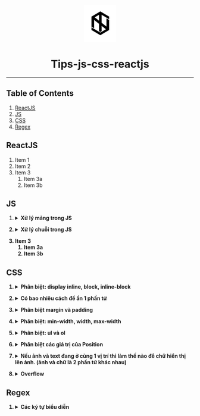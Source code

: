 <div align="center">
  <img height="100" src="img/logo1.png">
  <h1>Tips-js-css-reactjs</h1>

---

</div>

## Table of Contents

1. [ReactJS](#reactjs)
2. [JS](#js)
3. [CSS](#css)
4. [Regex](#regex)

## ReactJS

1. Item 1
2. Item 2
3. Item 3
   1. Item 3a
   2. Item 3b

## JS

1. <details><summary><b>Xử lý mảng trong JS<b></summary>
   <details><summary><b>Menu<b></summary>
     
    1. [Map](#map)
    2. [Filter](#filter)
    3. [Reduce](#reduce)
    4. [forEach()](#forEach)
    5. [find()](#find)
    6. [push()](#push)
    7. [pop()](#pop)
    8. [shift()](#shift)
    9. [unshift()](#unshift)
    10. [splice()](#splice)
    11. [sort()](#sort)
    12. [reverse()](#reverse)
    13. [concat()](#concat)
    14. [slice()](#slice)
    15. [join()](#join)
    
   </details>
     
   1. ## **Map**
      1. Xử lý từng biến trong một mảng theo cùng 1 cách, trả về các giá trị sau xử lý bằng đúng số lượng phần tử ban đầu
      2. Hàm `map()` nhận vào 3 tham số (theo thứ tự):
         - Phần tử hiện tại của mảng.
         - Chỉ số của phần tử hiện tại trong mảng.
         - Mảng ban đầu.
      3. ```javascript
         let animal_names = animals.map((animal, index, animals) => {
           return animal.name;
         });
         ```
   2. ## **Filter**

   1. Lấy các phần tử trong mảng theo một tiêu chuẩn nhất định
   2. Hàm `Filter()` nhận vào 3 tham số (theo thứ tự):
      - Phần tử hiện tại của mảng.
      - Chỉ số của phần tử hiện tại trong mảng.
      - Mảng ban đầu.
   3. ```javascript
      let small_animals = animals.filter((animal) => {
        return animal.size === "small";
      });
      ```

   4. ## **Reduce**

      1. Hàm `reduce` sẽ biến đổi một mảng thành một giá trị đơn giản.
      2. Hàm `reduce` sẽ thực hiện một hàm được cung cấp cho mỗi giá trị của mảng, từ trái qua phải.
      3. Hàm sẽ trả về một kết quả được lưu trữ( tổng số hoặc kết quả tính toàn).
      4. Hàm `reduce` sẽ không thực hiện hàm được cung cấp đối với các phần tử không có giá trị.
      5. Hàm `reduce()` nhận vào 3 tham số (theo thứ tự):
         - Tham số đầu tiên là giá trị khởi tạo. Ta cần set giá trị khởi tạo ở cuối hàm. Trong ví dụ dưới là `0`. Nó có thể là bất cứ giá trị nào.
         - Tham số thứ 2 là phần tử hiện tại trong mảng.
         - Tham số thứ 3 và 4 giống với 2 hàm kể trên.
      6. ```javascript
         let total_weight = animals.reduce((weight, animal, index, animals) => {
           return (weight += animal.weight);
         }, 0);
         ```

   5. ## **forEach()**

      1. Phương thức `forEach()` sẽ thực thi một hàm khi duyệt qua từng phần tử của mảng.
      2. ```javascript
         const arr = ["a", "b", "c"];
         arr.forEach((element) => console.log(element));
         // expected output: "a"
         // expected output: "b"
         // expected output: "c"
         ```

   6. ## **find()**

      1. Phương thức `find()` sẽ trả về giá trị đầu tiên tìm thấy ở trong mảng được cung cấp.
      2. ```javascript
         const arr = [5, 12, 8, 130, 44];
         const found = arr.find((element) => element > 10);
         console.log(found);
         // expected output: 12
         ```

   7. ## **push()**

      1. Thêm một phần tử vào cuối mảng.
      2. ```javascript
         var arr = ["Xử", "lý", "chuỗi", "trong"];
         arr.push("JS"); //["Xử", "lý", "chuỗi", "trong", "JS"]
         ```

   8. ## **pop()**

      1. Xóa đi phần tử cuối cùng trong mảng.
      2. ```javascript
         var arr = ["Xử", "lý", "chuỗi", "trong", "JS"];
         arr.pop("JS"); //["Xử", "lý", "chuỗi", "trong"]
         ```

   9. ## **shift()**

      1. Xóa phần tử đầu tiên của mảng, sau đó dồn các phần tử phía sau xuống một bậc.
      2. ```javascript
         var arr = ["Xử", "lý", "chuỗi", "trong", "JS"];
         arr.shift(); //["lý", "chuỗi", "trong", "JS"]
         ```

   10. ## **unshift()**

       1. Thêm một phần tử vào vị trí đầu tiên của mảng, đồng thời đẩy các phẩn từ phía sau lên một bậc.
       2. ```javascript
          var arr = ["lý", "chuỗi", "trong", "JS"];
          arr.unshift("Xử"); //["Xử", "lý", "chuỗi", "trong", "JS"]
          ```

   11. ## **splice()**

       1. Thêm hoặc xóa các phần tử.
       2. Hàm `splice()` có ba tham số truyền vào:
          - `position_add` là vị trí sẽ thêm (vị trí đầu tiên là 0).
          - `num_element_remove` là số phần tử sẽ xóa (bắt đầu từ `position_add`).
          - `value1,` `value2,` .. là danh sách các phần tử sẽ được thêm vào sau khi tại vị trí `position_add` và sau khi remove `num_element_remove` phần tử.
       3. ```javascript
          var arr = ["Xử", "lý", "chuỗi", "trong", "JS"];
          arr.splice(1, 2, "hihi"); //["Xử", "hihi", "trong", "JS"]
          ```

   12. ## **sort()**

       1. Hàm này dùng để sắp xếp các phần tử trong mảng theo thứ tự chữ cái `alpha`.
       2. ```javascript
          var arr = ["Xử", "lý", "chuỗi", "trong", "JS"];
          arr.sort(); //["JS", "Xử", "chuỗi","lý", "trong"]
          ```

   13. ## **reverse()**

       1. Hàm đảo ngược các phẩn tử lại. Vị trí đầu sẽ được chuyển xuống cuối mảng và vị trí cuối mảng sẽ được chuyển lên đầu mảng.
       2. ```javascript
          var arr = ["Xử", "lý", "chuỗi", "trong", "JS"];
          arr.reverse(); //["JS", "trong", "chuỗi","lý", "Xử"]
          ```

   14. ## **concat()**

       1. Hàm dùng để nối hai mảng với nhau và trả về một mảng gồm tổng số phần tử của hai mảng đó. (hàm này sẽ trả lại một bản sao của mảng sau khi đã thực hiện nối, không làm thay đổi mảng gọi nó).
       2. ```javascript
          var arr1 = ["Xử", "lý", "chuỗi"];
          var arr2 = ["trong", "JS"];
          var arr = arr1.concat(arr2); //["Xử", "lý", "chuỗi", "trong", "JS"]
          ```

   15. ## **slice()**

       1. Hàm dùng để lấy một số phần tử con trong mảng.
       2. ```javascript
          var arr = ["Xử", "lý", "chuỗi", "trong", "JS"];
          arr.slice(3, 5); //["trong", "JS"];
          //slice(start, end)
          //`start`: là vị trí bắt đầu
          //`end`: là vị trí kết thúc
          ```

   16. ## **join()**

       1. Tạo ra một chuỗi mới bằng cách nối tất cả các phần tử của mảng.
       2. ```javascript
          var arr = ["Xử", "lý", "chuỗi", "trong", "JS"];
          arr.join(); //"Xử,lý,chuỗi,trong,JS"
          arr.join(""); //"XửlýchuỗitrongJS"
          arr.join("-"); //Xử-lý-chuỗi-trong-JS"
          ```

</details>

2. <details><summary><b>Xử lý chuỗi trong JS<b></summary>
   <details><summary><b>Menu<b></summary>
     
    1. [length](#length)
    2. [indexOf()](#indexOf)
    3. [lastIndexOf()](#lastIndexOf)
    4. [Search()](#Search)
    5. [slice()](#slice-1)
    6. [substring()](#substring)
    7. [substr()](#substr)
    8. [replace()](#replace)
    9. [toUpperCase()](#toUpperCase)
    10. [toLowerCase()](#toLowerCase)
    11. [split()](#split)
    
   </details>

   1. ## **length**
      1. Để lấy độ dài chuỗi.
      2. ```javascript
         string.length;
         //`string` là tên biến chứa chuỗi.
         var a = "harrii";
         a.length; //6
         ```
   2. ## **indexOf()**

      1. Phương thức này trả về vị trí của từ xuất hiện đầu tiên trong chuỗi, nếu trong chuỗi không có từ cần tìm thì nó sẽ trả về `-1`.
      2. ```javascript
         string.indexOf(keyword);
         //`keyword` là từ khóa cần tìm trong chuỗi.
         var a = "harrii";
         a.indexOf("toidicode"); //2
         ```

   3. ## **lastIndexOf()**

      1. Phương thức này cũng giống với phương thức `indexOf()` là tìm kiếm vị trí của chuỗi, nhưng hàm này sẽ trả về **vị trí cuối cùng của chuỗi xuất hiện** trong chuỗi cần tìm.
      2. ```javascript
         string.lastIndexOf(keyword);
         //`keyword` là từ khóa cần tìm trong chuỗi.
         var a = "harrii";
         a.lastIndexOf("toidicode"); //3
         ```

   4. ## **Search()**

      1. Hàm này giống như hàm `indexOf`.

   5. ## **slice()**

      1. Hàm này có tác dụng cắt ra một chuỗi con từ một chuỗi cha.
      2. Vị trí của chuỗi được tính từ `0`.
      3. Cắt chuỗi từ cuối về đầu. bằng việc thêm dấu `trừ` vào trước vị trí (tính từ cuối về đầu).
      4. ```javascript
         string.slice(begin, end);
         //`begin` là vị trí bắt đầu cắt chuỗi
         //`end` là vị trí kết thúc cắt chuỗi (nếu không điền thì là cắt đến hết chuỗi).
         var a = "harrii";
         a.slice(0, 3); //har
         ```

   6. ## **substring()**

      1. Hàm này cũng tương tự như hàm `slice()`, nhưng hàm này không cho phép truyền vào số âm.

   7. ## **substr()**

      1. Phương thức này cũng có tác dụng là cắt chuỗi nhưng tham số thứ 2 của phương thức này có phần khác với 2 phương thức còn lại.
      2. Vị trí của chuỗi được tính từ `0`.
      3. ```javascript
         string.substr(begin, length);
         //`begin` là vị trí bắt đầu cắt chuỗi
         //`length` là độ dài của chuỗi muốn cắt (tính từ điểm bắt đầu cắt).
         ```

   8. ## **replace()**

      1. Phương thức này cho phép tìm kiếm và thay thế chuỗi.
      2. ```javascript
         string.replace(chuoicantim, chuoithaythe);
         //`chuoicantim` là chuỗi cần tìm để thay thế.
         //`chuoithaythe` là chuỗi thay thế.
         var a = "harriwon";
         a.replace("won", "i"); //harrii
         ```

   9. ## **toUpperCase()**

      1. Phương thức này có tác dụng chuyển đổi chuỗi thành chữ in hoa.
      2. ```javascript
         string.toUppercase();
         var a = "harrii";
         a.toUpperCase(); //HARRII
         ```

   10. ## **toLowerCase()**

       1. Phương thức này có tác dụng chuyển đổi chuỗi thành chuỗi thường.
       2. ```javascript
          string.toLowerCase();
          var a = "HARRII";
          a.toLowerCase(); //harrii
          ```

   11. ## **split()**
       1. Phương thức `string.split()` sẽ phân tách một chuỗi thành một mảng dữ liệu dựa vào các kí tự phân cách trong chuỗi. Phương thức sẽ trả về một mảng mới.
       2. Nếu kí tự phân cách là một chuỗi rỗng, mỗi kí tự trong chuỗi sẽ được phân tách thành một phần tử của mảng.
       3. Phương thức `string.split()` sẽ không làm thay đổi chuỗi gốc ban đầu.
       4. ```javascript
          string.split(separator, limit);
          //`separator` là kí tự phân cách trong chuỗi, phương thức sẽ dựa vào kí tự này để phân tách chuỗi. Nếu không truyền vào, mảng trả về sẽ có một phần tử duy nhất có giá trị bằng chuỗi ban đầu. Nếu truyền vào một chuỗi rỗng, mỗi kí tự trong chuỗi sẽ là một phần tử của mảng trả về.
          //`limit` là tham số quy định số phần tử tối đa của mảng trả về. Nếu không được truyền vào thì phương thức sẽ lấy tất cả các phần tử có thể.
          var str = "Xử lý chuỗi trong JS";
          str.split(" "); //["Xử", "lý", "chuỗi", "trong", "JS"]
          ```

</details>

3. Item 3
   1. Item 3a
   2. Item 3b

## CSS

1. <details><summary><b>Phân biệt: display inline, block, inline-block<b></summary>

   1. **Inline**
      1. Với kiểu này thì các item sẽ nằm trên cùng một dòng, ví dụ như `<span>` . Nếu các items vượt quá độ dài của dòng thì item sẽ xuống dòng mới
      2. Các item có kiểu display này không thể set `width` và `height`.
      3. Các inline item sẽ chỉ có thể điều chỉnh `margin` và `padding` `left` và `right` (`top` và `bottom` thì không thể).
   2. **Block**
      1. Luôn được xuống dòng và chiếm toàn bộ `width` nếu width không được set.
   3. **Inline-block**
      1. Sẽ được sắp xếp giống với kiểu `display: inline` nghĩa là các items sẽ được xếp cùng nhau trên một dòng . Tuy nhiên các items sẽ có thuộc tính của `display: block` như là có set `width, height, margin, padding` đủ 4 hướng.

</details>

2. <details><summary><b>Có bao nhiêu cách để ẩn 1 phần tử<b></summary>

   1. `clip-path: circle(0)`
   2. `visibility: hidden`
   3. `display: none`
   4. `opacity: 0`
   5. `position: absolute; top: -9999px; left: -9999px`

</details>

3. <details><summary><b>Phân biệt margin và padding<b></summary>

   1. `Margin` là khoảng trống nằm giữa viền và phần tử tiếp theo
   2. `Padding` là khoảng trống nằm giữa nội dung và viền

</details>

4. <details><summary><b>Phân biệt: min-width, width, max-width<b></summary>

   1. `Min-width` được sử dụng để thiết lập chiều rộng nhỏ nhất cho một phần tử. Nó ngăn chặn chiều rộng của phần tử nhỏ hơn một giá trị được chỉ định.
   2. `Width` thiết lập chiều rộng cho thành phần.
   3. `Max-width` được sử dụng để thiết lập chiều rộng lớn nhất cho một phần tử. Nó ngăn chặn chiều rộng của phần tử vượt quá một giá trị được chỉ định.

</details>

5. <details><summary><b>Phân biệt: ul và ol<b></summary>

   1. Thẻ `\<ul>` tạo danh sách không có thứ tự
   2. Thẻ `\<ol>` tạo danh sách có thứ tự

</details>

6. <details><summary><b>Phân biệt các giá trị của Position<b></summary>

   1. **Static**
      1. Là giá trị mặc định của position
   2. **Relative**
      1. Vị trí mới của một element tương quan/ liên hệ tới vị trí mặc định của nó.
      2. Với các giá trị khác ngoài static, chúng ta có thể dễ dàng thay đổi vị trí của chúng bằng các thuộc tính helper `top | right | bottom | left | z-index`.
   3. **Absolute**
      1. Sẽ dịch chuyển vị trí của nó tương ứng với thẻ cha của nó.
      2. Một element được khai báo với thuộc tính position: absolute sẽ được loại bỏ khỏi luồng document (document flow). Vị trí mặc định của element sẽ là điểm bắt đầu (top-left) của element cha. Nếu nó không có bất cứ thẻ cha nào thì thẻ document `<html>` sẽ là cha của nó.
   4. **Fixed**
      1. Sẽ được loại bỏ khỏi document flow
      2. Vị trí của chúng **CHỈ** tương quan với thẻ `<html>`
      3. Chúng không bị ảnh hưởng bới scroll
   5. **Sticky**
      1. Là sự kết hợp của `position: relative` và `position: fixed`.
      2. Khi scroll đến vị trí của nó sẽ giống hệt như `fixed` và khi scroll ra khỏi nó thì nó sẽ quay lại vị trí ban đầu dưới dạng `relative`.

</details>

7. <details><summary><b>Nếu ảnh và text đang ở cùng 1 vị trí thì làm thế nào để chữ hiển thị lên ảnh. (ảnh và chữ là 2 phần tử khác nhau)<b></summary>
   1. Sử dụng thuộc tính `z-index` để set cho giá trị `z-index` của text lớn hơn giá trị `z-index` của ảnh

</details>

8. <details><summary><b>Overflow <b></summary>

   1. **Text-overflow**
      1. `text-overflow: clip` đoạn văn bản overflow sẽ bị ẩn đi.
      2. `text-overflow: ellipsis` phần bị ẩn đi sẽ được thay thế bằng dấu '3 chấm'
   2. **Overflow**
      1. `overflow: visible` phần nội dung bị tràn không bị cắt đi và nội dung bị tràn ra sẽ ghi đè lên các phần tử khác.
      2. `overflow: hidden` phần nội dung bị tràn ra bị cắt đi và phần nội dung đó sẽ bị ẩn đi.
      3. `overflow: scroll` phần nội dung bị tràn ra vẫn bị cắt đi, tuy nhiên trình duyệt sẽ có thêm thanh `scroll`, mình có thể kéo xem phần nội dung bị ẩn đi. Thanh `scroll` này được thêm vào cho cả chiều dọc và chiều ngang của phần tử.
      4. `overflow: auto` cũng giống như giá trị `scroll`, tuy nhiên thanh `scroll` sẽ được thêm vào khi cần thiết.
   3. **Overflow-x**
      1. Thuộc tính cho phép điều khiển nội dung bị tràn theo chiều ngang (nghĩa là bên trái `left` và bên phải `right` của phần tử). Tương tự thuộc tính `overflow`, thuộc tính `overflow-x` cũng có giá trị như `visible, hidden, auto, scroll`.
   4. **Overflow-y**
      1. Thuộc tính cho phép điều khiển nội dung bị tràn theo chiều dọc (nghĩa là bên trên `top` và bên dưới `bottom` của phần tử). Tương tự thuộc tính `overflow`, thuộc tính `overflow-y` cũng có giá trị như `visible, hidden, auto, scroll`.

</details>

## Regex

1. <details><summary><b>Các ký tự biểu diễn<b></summary>

   | Flag | Detail |
   | ------------ | :-----------: |
   | .     |   Biểu diễn bất kỳ ký tự nào ngoại trừ ký tự xuống dòng   |
   | []     |   Tập hợp ký tự. Phù hợp nếu có bất kỳ ký tự nào trong dấu []   |
   | [^ ]    |   Tập hợp ký tự phủ định. Phù hợp nếu không có ký tự nào trong []   |
   | *    |   Lặp lại 0 đến nhiều lần  |
   | +     |   Lặp lại 1 hoặc nhiều lần   |
   | ?    |   Tùy chọn có hay không cho mẫu phía trước  |
   | {n,m}     |   Độ dài tối thiểu là n tối đa là m   |
   | (xyz)     |  Biểu diễn một nhóm mẫu  |
   | &#124;   |   Biểu diễn thay thế, phép toán `or`  |
   | \   |   Biểu diễn ký tự đặc biệt [ ] ( ) { } . * + ? ^ $ \ &#124;  |
   | ^   |   Điểm bắt đầu của dòng  |
   | $   |   Điểm kết thúc của dòng  |
   
</details>

